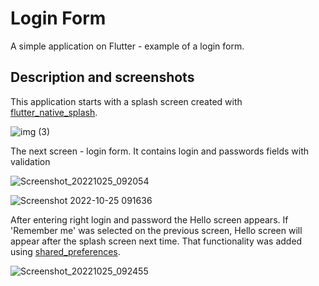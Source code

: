 # Login Form

A simple application on Flutter - example of a login form.

## Description and screenshots

This application starts with a splash screen created with [flutter_native_splash](https://pub.dev/packages/flutter_native_splash).

![img (3)](https://user-images.githubusercontent.com/69919727/197696362-7c834194-227e-4f9d-8f3c-b3327d041e03.png)

The next screen - login form. It contains login and passwords fields with validation 

![Screenshot_20221025_092054](https://user-images.githubusercontent.com/69919727/197709406-a6156a43-3d79-4cbc-80e0-be0f208e225a.png)

![Screenshot 2022-10-25 091636](https://user-images.githubusercontent.com/69919727/197708268-0216a271-9a82-4692-8cda-e6009b0506e2.png)

After entering right login and password the Hello screen appears. If 'Remember me' was selected on the previous screen, Hello screen will appear after the splash screen next time. That functionality was added using [shared_preferences](https://pub.dev/packages/shared_preferences).

![Screenshot_20221025_092455](https://user-images.githubusercontent.com/69919727/197710046-0fd4a6b0-32ca-4538-b13a-0375c8ba96e2.png)

